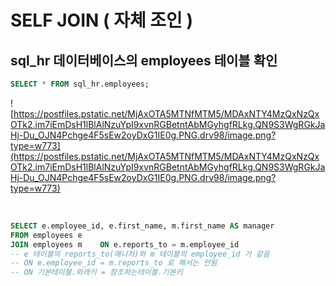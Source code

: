 # SELF JOIN ( 자체 조인 )

## sql_hr 데이터베이스의 employees 테이블 확인

```sql
SELECT * FROM sql_hr.employees;
```

![https://postfiles.pstatic.net/MjAxOTA5MTNfMTM5/MDAxNTY4MzQxNzQxOTk2.im7iEmDsH1lBlAlNzuYpI9xvnRGBetntAbMGyhgfRLkg.QN9S3WgRGkJaHj-Du_OJN4Pchge4F5sEw2oyDxG1IE0g.PNG.drv98/image.png?type=w773](https://postfiles.pstatic.net/MjAxOTA5MTNfMTM5/MDAxNTY4MzQxNzQxOTk2.im7iEmDsH1lBlAlNzuYpI9xvnRGBetntAbMGyhgfRLkg.QN9S3WgRGkJaHj-Du_OJN4Pchge4F5sEw2oyDxG1IE0g.PNG.drv98/image.png?type=w773)

<br>

```sql
SELECT e.employee_id, e.first_name, m.first_name AS manager
FROM employees e
JOIN employees m    ON e.reports_to = m.employee_id
-- e 테이블의 reports_to(매니저)와 m 테이블의 employee_id 가 같음 
-- ON e.employee_id = m.reports_to 로 해서는 안됨
-- ON 기본테이블.외래키 = 참조하는테이블.기본키
```
